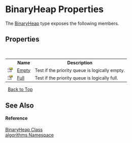 # BinaryHeap Properties
 

The <a href="acda0429-6547-1b98-ab0c-68781d18ba80">BinaryHeap</a> type exposes the following members.


## Properties
&nbsp;<table><tr><th></th><th>Name</th><th>Description</th></tr><tr><td>![Public property](media/pubproperty.gif "Public property")</td><td><a href="1c218f35-e333-a821-51ae-71958882fa50">Empty</a></td><td>
Test if the priority queue is logically empty.</td></tr><tr><td>![Public property](media/pubproperty.gif "Public property")</td><td><a href="50a2cd5f-9631-dd61-b9cc-f94115d135e5">Full</a></td><td>
Test if the priority queue is logically full.</td></tr></table>&nbsp;
<a href="#binaryheap-properties">Back to Top</a>

## See Also


#### Reference
<a href="acda0429-6547-1b98-ab0c-68781d18ba80">BinaryHeap Class</a><br /><a href="82f88b43-fdc9-bc99-9558-75fce96d448f">algorithms Namespace</a><br />